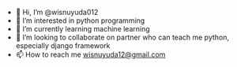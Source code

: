 - 👋 Hi, I’m @wisnuyuda012
- 👀 I’m interested in python programming
- 🌱 I’m currently learning machine learning 
- 💞️ I’m looking to collaborate on partner who can teach me python, especially django framework
- 📫 How to reach me wisnuyuda12@gmail.com

<!---
wisnuyuda012/wisnuyuda012 is a ✨ special ✨ repository because its `README.md` (this file) appears on your GitHub profile.
You can click the Preview link to take a look at your changes.
--->

